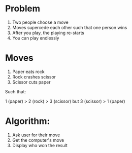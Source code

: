 
# Problem

  1. Two people choose a move 
  2. Moves supercede each other such that one person wins
  3. After you play, the playing re-starts
  4. You can play endlessly

# Moves

  1. Paper eats rock
  2. Rock crashes scissor
  3. Scissor cuts paper 

  Such that:

  1 (paper) > 2 (rock) > 3 (scissor) 
  but 3 (scissor) > 1 (paper)


# Algorithm:

  1. Ask user for their move
  2. Get the computer's move 
  3. Display who won the result

